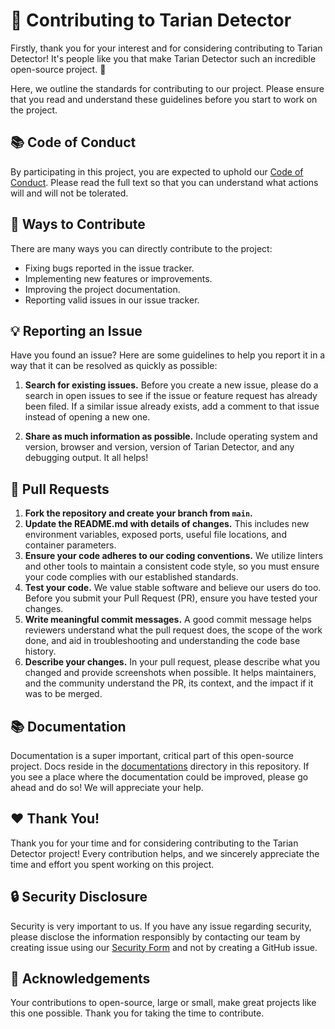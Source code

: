 # 🤝 Contributing to Tarian Detector

Firstly, thank you for your interest and for considering contributing to Tarian Detector! It's people like you that make Tarian Detector such an incredible open-source project. 🎉

Here, we outline the standards for contributing to our project. Please ensure that you read and understand these guidelines before you start to work on the project. 

## 📚 Code of Conduct

By participating in this project, you are expected to uphold our [Code of Conduct](/Code_of_Conduct.md). Please read the full text so that you can understand what actions will and will not be tolerated.

## 🌈 Ways to Contribute

There are many ways you can directly contribute to the project:

* Fixing bugs reported in the issue tracker.
* Implementing new features or improvements.
* Improving the project documentation.
* Reporting valid issues in our issue tracker.

## 💡 Reporting an Issue

Have you found an issue? Here are some guidelines to help you report it in a way that it can be resolved as quickly as possible:

1. **Search for existing issues.** Before you create a new issue, please do a search in open issues to see if the issue or feature request has already been filed. If a similar issue already exists, add a comment to that issue instead of opening a new one.

2. **Share as much information as possible.** Include operating system and version, browser and version, version of Tarian Detector, and any debugging output. It all helps!

## 🚀 Pull Requests

1. **Fork the repository and create your branch from `main`.**
2. **Update the README.md with details of changes.** This includes new environment variables, exposed ports, useful file locations, and container parameters.
3. **Ensure your code adheres to our coding conventions.** We utilize linters and other tools to maintain a consistent code style, so you must ensure your code complies with our established standards.
4. **Test your code.** We value stable software and believe our users do too. Before you submit your Pull Request (PR), ensure you have tested your changes.
5. **Write meaningful commit messages.** A good commit message helps reviewers understand what the pull request does, the scope of the work done, and aid in troubleshooting and understanding the code base history.
6. **Describe your changes.** In your pull request, please describe what you changed and provide screenshots when possible. It helps maintainers, and the community understand the PR, its context, and the impact if it was to be merged.

## 📚 Documentation

Documentation is a super important, critical part of this open-source project. Docs reside in the [documentations](/public/documentations) directory in this repository. If you see a place where the documentation could be improved, please go ahead and do so! We will appreciate your help.

## ❤️ Thank You!

Thank you for your time and for considering contributing to the Tarian Detector project! Every contribution helps, and we sincerely appreciate the time and effort you spent working on this project.

## 🔒 Security Disclosure

Security is very important to us. If you have any issue regarding security, please disclose the information responsibly by contacting our team by creating issue using our [Security Form](https://intelops.ai/opensource-security-reporting-form/) and not by creating a GitHub issue.

## 🏅 Acknowledgements

Your contributions to open-source, large or small, make great projects like this one possible. Thank you for taking the time to contribute.
